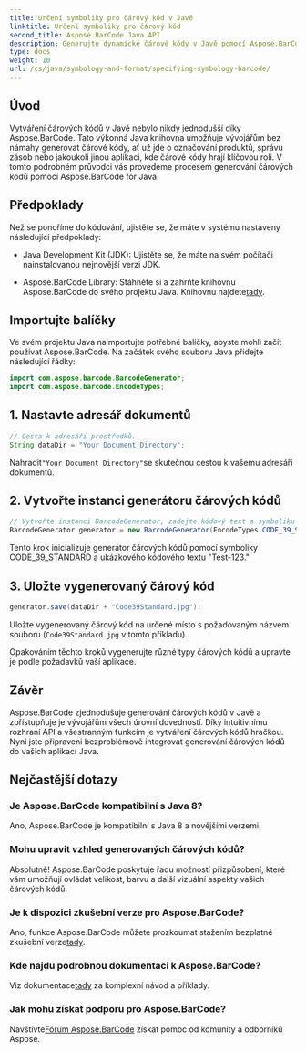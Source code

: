 ```yaml
---
title: Určení symboliky pro čárový kód v Javě
linktitle: Určení symboliky pro čárový kód
second_title: Aspose.BarCode Java API
description: Generujte dynamické čárové kódy v Javě pomocí Aspose.BarCode. Snadná integrace, všestranné přizpůsobení a robustní funkce pro všechny vaše potřeby čárových kódů.
type: docs
weight: 10
url: /cs/java/symbology-and-format/specifying-symbology-barcode/
---
```


## Úvod

Vytváření čárových kódů v Javě nebylo nikdy jednodušší díky Aspose.BarCode. Tato výkonná Java knihovna umožňuje vývojářům bez námahy generovat čárové kódy, ať už jde o označování produktů, správu zásob nebo jakoukoli jinou aplikaci, kde čárové kódy hrají klíčovou roli. V tomto podrobném průvodci vás provedeme procesem generování čárových kódů pomocí Aspose.BarCode for Java.

## Předpoklady

Než se ponoříme do kódování, ujistěte se, že máte v systému nastaveny následující předpoklady:

- Java Development Kit (JDK): Ujistěte se, že máte na svém počítači nainstalovanou nejnovější verzi JDK.

-  Aspose.BarCode Library: Stáhněte si a zahrňte knihovnu Aspose.BarCode do svého projektu Java. Knihovnu najdete[tady](https://releases.aspose.com/barcode/java/).

## Importujte balíčky

Ve svém projektu Java naimportujte potřebné balíčky, abyste mohli začít používat Aspose.BarCode. Na začátek svého souboru Java přidejte následující řádky:

```java
import com.aspose.barcode.BarcodeGenerator;
import com.aspose.barcode.EncodeTypes;
```

## 1. Nastavte adresář dokumentů

```java
// Cesta k adresáři prostředků.
String dataDir = "Your Document Directory";
```

 Nahradit`"Your Document Directory"`se skutečnou cestou k vašemu adresáři dokumentů.

## 2. Vytvořte instanci generátoru čárových kódů

```java
// Vytvořte instanci BarcodeGenerator, zadejte kódový text a symboliku v konstruktoru
BarcodeGenerator generator = new BarcodeGenerator(EncodeTypes.CODE_39_STANDARD, "Test-123");
```

Tento krok inicializuje generátor čárových kódů pomocí symboliky CODE_39_STANDARD a ukázkového kódového textu "Test-123."

## 3. Uložte vygenerovaný čárový kód

```java
generator.save(dataDir + "Code39Standard.jpg");
```

Uložte vygenerovaný čárový kód na určené místo s požadovaným názvem souboru (`Code39Standard.jpg` v tomto příkladu).

Opakováním těchto kroků vygenerujte různé typy čárových kódů a upravte je podle požadavků vaší aplikace.

## Závěr

Aspose.BarCode zjednodušuje generování čárových kódů v Javě a zpřístupňuje je vývojářům všech úrovní dovedností. Díky intuitivnímu rozhraní API a všestranným funkcím je vytváření čárových kódů hračkou. Nyní jste připraveni bezproblémově integrovat generování čárových kódů do vašich aplikací Java.

## Nejčastější dotazy

### Je Aspose.BarCode kompatibilní s Java 8?
Ano, Aspose.BarCode je kompatibilní s Java 8 a novějšími verzemi.

### Mohu upravit vzhled generovaných čárových kódů?
Absolutně! Aspose.BarCode poskytuje řadu možností přizpůsobení, které vám umožňují ovládat velikost, barvu a další vizuální aspekty vašich čárových kódů.

### Je k dispozici zkušební verze pro Aspose.BarCode?
 Ano, funkce Aspose.BarCode můžete prozkoumat stažením bezplatné zkušební verze[tady](https://releases.aspose.com/).

### Kde najdu podrobnou dokumentaci k Aspose.BarCode?
 Viz dokumentace[tady](https://reference.aspose.com/barcode/java/) za komplexní návod a příklady.

### Jak mohu získat podporu pro Aspose.BarCode?
 Navštivte[Fórum Aspose.BarCode](https://forum.aspose.com/c/barcode/13) získat pomoc od komunity a odborníků Aspose.
